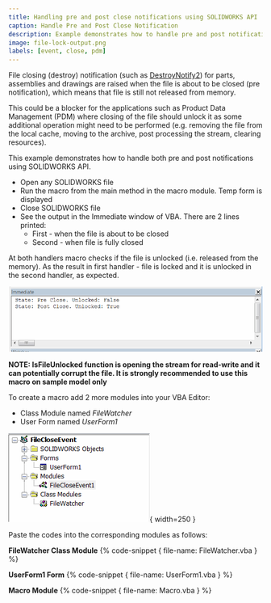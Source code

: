 ```yaml
---
title: Handling pre and post close notifications using SOLIDWORKS API
caption: Handle Pre and Post Close Notification
description: Example demonstrates how to handle pre and post notification of file closing using SOLIDWORKS API
image: file-lock-output.png
labels: [event, close, pdm]
---
```

File closing (destroy) notification (such as [DestroyNotify2](https://help.solidworks.com/2017/english/api/sldworksapi/SOLIDWORKS.Interop.sldworks~SOLIDWORKS.Interop.sldworks.DAssemblyDocEvents_DestroyNotify2EventHandler.html)) for parts, assemblies and drawings are raised when the file is about to be closed (pre notification), which means that file is still not released from memory.

This could be a blocker for the applications such as Product Data Management (PDM) where closing of the file should unlock it as some additional operation might need to be performed (e.g. removing the file from the local cache, moving to the archive, post processing the stream, clearing resources).

This example demonstrates how to handle both pre and post notifications using SOLIDWORKS API.

* Open any SOLIDWORKS file
* Run the macro from the main method in the macro module. Temp form is displayed
* Close SOLIDWORKS file
* See the output in the Immediate window of VBA. There are 2 lines printed:
    * First - when the file is about to be closed
    * Second - when file is fully closed

At both handlers macro checks if the file is unlocked (i.e. released from the memory). As the result in first handler - file is locked and it is unlocked in the second handler, as expected.

![Output results of the file closing](file-lock-output.png)

**NOTE: IsFileUnlocked function is opening the stream for read-write and it can potentially corrupt the file. It is strongly recommended to use this macro on sample model only**

To create a macro add 2 more modules into your VBA Editor:

* Class Module named *FileWatcher* 
* User Form named *UserForm1*

![VBA Macro solution tree](macro-solution.png){ width=250 }

Paste the codes into the corresponding modules as follows:

**FileWatcher Class Module**
{% code-snippet { file-name: FileWatcher.vba } %}

**UserForm1 Form**
{% code-snippet { file-name: UserForm1.vba } %}

**Macro Module**
{% code-snippet { file-name: Macro.vba } %}
